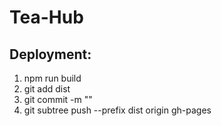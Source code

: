 # Tea-Hub

## Deployment:
1. npm run build
2. git add dist
3. git commit -m ""
4. git subtree push --prefix dist origin gh-pages